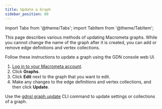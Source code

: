 ```yaml
---
title: Update a Graph
sidebar_position: 60
---
```


import Tabs from '@theme/Tabs';
import TabItem from '@theme/TabItem';

This page describes various methods of updating Macrometa graphs. While you cannot change the name of the graph after it is created, you can add or remove edge definitions and vertex collections.

<Tabs groupId="operating-systems">
<TabItem value="console" label="Web Console">

Follow these instructions to update a graph using the GDN console web UI.

1. [Log in to your Macrometa account](https://auth.paas.macrometa.io/).
1. Click **Graphs**.
1. Click **Edit** next to the graph that you want to edit.
1. Make any changes to the edge definitions and vertex collections, and then click **Update**.

</TabItem>
<TabItem value="cli" label="CLI">

Use the [gdnsl graph update](../../cli/graph-cli#gdnsl-graph-update) CLI command to update settings or collections of a graph.

</TabItem>
</Tabs>
